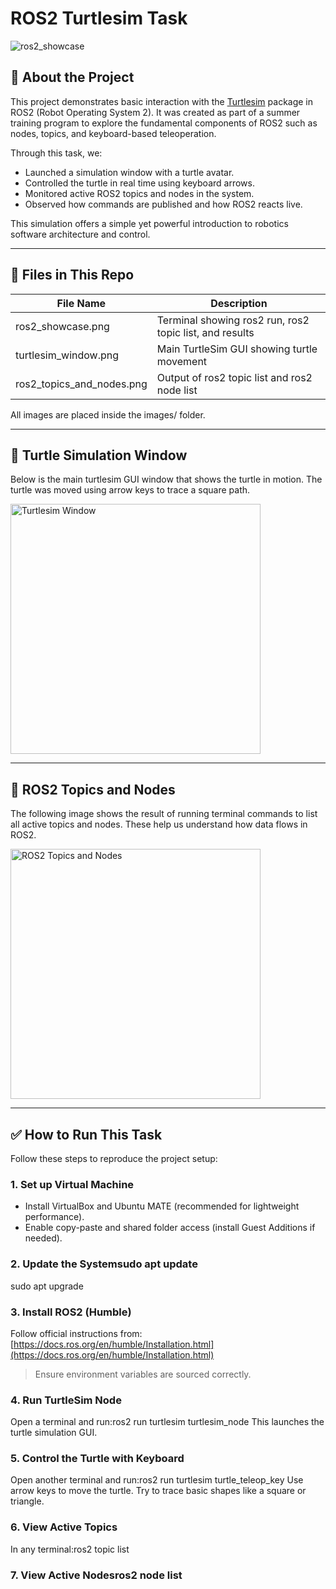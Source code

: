 # ROS2 Turtlesim Task 

![ros2_showcase](images/ros2_showcase.png)

## 🧠 About the Project

This project demonstrates basic interaction with the [Turtlesim](https://docs.ros.org/en/ros2_packages/foxy/api/turtlesim.html) package in ROS2 (Robot Operating System 2). It was created as part of a summer training program to explore the fundamental components of ROS2 such as nodes, topics, and keyboard-based teleoperation.

Through this task, we:
- Launched a simulation window with a turtle avatar.
- Controlled the turtle in real time using keyboard arrows.
- Monitored active ROS2 topics and nodes in the system.
- Observed how commands are published and how ROS2 reacts live.

This simulation offers a simple yet powerful introduction to robotics software architecture and control.

---

## 🧾 Files in This Repo

| File Name                   | Description                                                |
|----------------------------|------------------------------------------------------------|
| ros2_showcase.png         | Terminal showing ros2 run, ros2 topic list, and results |
| turtlesim_window.png      | Main TurtleSim GUI showing turtle movement                 |
| ros2_topics_and_nodes.png | Output of ros2 topic list and ros2 node list           |

All images are placed inside the images/ folder.

---

## 🐢 Turtle Simulation Window

Below is the main turtlesim GUI window that shows the turtle in motion. The turtle was moved using arrow keys to trace a square path.

<img src="images/turtlesim_window.png" alt="Turtlesim Window" width="400"/>

---

## 📜 ROS2 Topics and Nodes

The following image shows the result of running terminal commands to list all active topics and nodes. These help us understand how data flows in ROS2.

<img src="images/ros2_topics_and_nodes.png" alt="ROS2 Topics and Nodes" width="400"/>

---

## ✅ How to Run This Task

Follow these steps to reproduce the project setup:

### 1. Set up Virtual Machine
- Install VirtualBox and Ubuntu MATE (recommended for lightweight performance).
- Enable copy-paste and shared folder access (install Guest Additions if needed).

### 2. Update the Systemsudo apt update
sudo apt upgrade

### 3. Install ROS2 (Humble)
Follow official instructions from: [https://docs.ros.org/en/humble/Installation.html](https://docs.ros.org/en/humble/Installation.html)

> Ensure environment variables are sourced correctly.

### 4. Run TurtleSim Node
Open a terminal and run:ros2 run turtlesim turtlesim_node
This launches the turtle simulation GUI.

### 5. Control the Turtle with Keyboard
Open another terminal and run:ros2 run turtlesim turtle_teleop_key
Use arrow keys to move the turtle. Try to trace basic shapes like a square or triangle.

### 6. View Active Topics
In any terminal:ros2 topic list

### 7. View Active Nodesros2 node list
